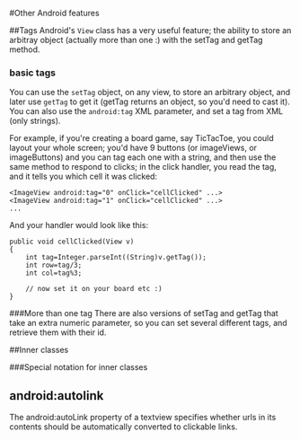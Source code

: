 #Other Android features

##Tags
Android's `View` class has a very useful feature; the ability to store an arbitray object (actually more than one :) with the setTag and getTag method.

### basic tags
You can use the `setTag` object, on any view, to store an arbitrary object, and later use `getTag` to get it (getTag returns an object, so you'd need to cast it). You can also use the `android:tag` XML parameter, and set a tag from XML (only strings).

For example, if you're creating a board game, say TicTacToe, you could layout your whole screen; you'd have 9 buttons (or imageViews, or imageButtons) and you can tag each one with a string, and then use the same method to respond to clicks; in the click handler, you read the tag, and it tells you which cell it was clicked:
```
<ImageView android:tag="0" onClick="cellClicked" ...>
<ImageView android:tag="1" onClick="cellClicked" ...>
...
```
And your handler would look like this:

```
public void cellClicked(View v)
{
	int tag=Integer.parseInt((String)v.getTag());
	int row=tag/3;
	int col=tag%3;
	
	// now set it on your board etc :)
}
```

###More than one tag
There are also versions of setTag and getTag that take an extra numeric parameter, so you can set several different tags, and retrieve them with their id.

##Inner classes

###Special notation for inner classes

## android:autolink
The android:autoLink property of a textview specifies whether urls in its contents should be automatically converted to clickable links. 

